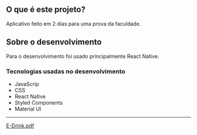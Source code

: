 <h2>O que é este projeto?</h2>
<p>Aplicativo feito em 2 dias para uma prova da faculdade.</p>


<h2>Sobre o desenvolvimento</h2>

<p>Para o desenvolvimento foi usado principalmente React Native.</p>

<h3>Tecnologias  usadas no desenvolvimento</h3>
<ul>
    <li>JavaScrip</li>
    <li>CSS</li>
    <li>React Native</li>
    <li>Styled Components</li>
    <li>Material UI</li>
</ul>

<hr>


[E-Drink.pdf](https://github.com/MoisesMed/ProjetoBebidas/files/6737604/E-Drink.pdf)


